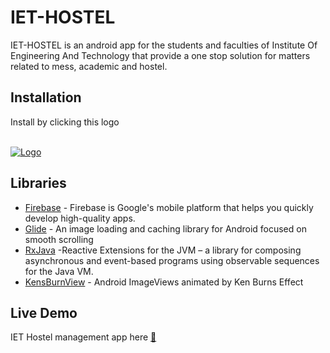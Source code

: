 # IET-HOSTEL

IET-HOSTEL is an android app for the students and faculties of Institute Of Engineering And Technology that provide a one stop solution for matters related to mess, academic and hostel.

## Installation

Install by clicking this logo
<br>
<br>

[![Logo](https://user-images.githubusercontent.com/84777521/177266109-04c8c6fb-3cec-4a82-8e3a-97c7a9d57c70.png)
](https://drive.google.com/file/d/1e1KujDVf5nG0wogX22Ut2sjjU4yc4dbk/view?usp=sharing)

## Libraries

 - [Firebase](https://github.com/firebase/quickstart-android) - Firebase is Google's mobile platform that helps you quickly develop high-quality apps.
 - [Glide](https://github.com/bumptech/glide) - An image loading and caching library for Android focused on smooth scrolling
 - [RxJava](https://github.com/ReactiveX/RxJava) -Reactive Extensions for the JVM – a library for composing asynchronous and event-based programs using observable sequences for the Java VM.
- [KensBurnView](https://github.com/flavioarfaria/KenBurnsView) - Android ImageViews animated by Ken Burns Effect

## Live Demo

 IET Hostel management app  here  [:school:](https://appetize.io/app/znifybjbhnepw3pzquejq4zqhe?device=pixel4&osVersion=11.0&scale=75)
 
